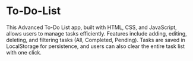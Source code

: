 # To-Do-List
This Advanced To-Do List app, built with HTML, CSS, and JavaScript, allows users to manage tasks efficiently. Features include adding, editing, deleting, and filtering tasks (All, Completed, Pending). Tasks are saved in LocalStorage for persistence, and users can also clear the entire task list with one click.
